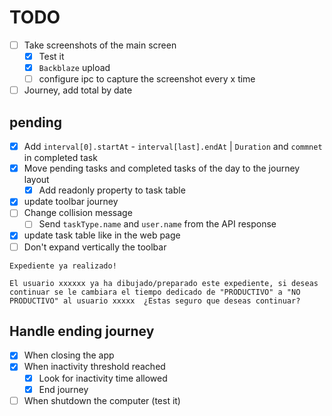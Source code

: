 # TODO
- [ ] Take screenshots of the main screen
  - [x] Test it 
  - [x] `Backblaze` upload
  - [ ] configure ipc to capture the screenshot every x time
- [ ] Journey, add total by date

## pending
- [x] Add `interval[0].startAt` - `interval[last].endAt` | `Duration` and `commnet` in completed task
- [x] Move pending tasks and completed tasks of the day to the journey layout
  - [x] Add readonly property to task table
- [x] update toolbar journey 
- [ ] Change collision message
  - [ ] Send `taskType.name` and `user.name` from the API response 
- [x] update task table like in the web page
- [ ] Don't expand vertically the toolbar

```text
Expediente ya realizado!

El usuario xxxxxx ya ha dibujado/preparado este expediente, si deseas continuar se le cambiara el tiempo dedicado de "PRODUCTIVO" a "NO PRODUCTIVO" al usuario xxxxx  ¿Estas seguro que deseas continuar?
```

## Handle ending journey
- [x] When closing the app
- [x] When inactivity threshold reached
  - [x] Look for inactivity time allowed
  - [x] End journey
- [ ] When shutdown the computer (test it)
